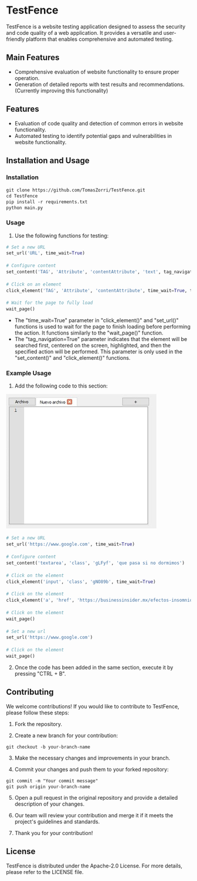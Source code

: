 # TestFence

TestFence is a website testing application designed to assess the security and code quality of a web application. It provides a versatile and user-friendly platform that enables comprehensive and automated testing.



## Main Features
* Comprehensive evaluation of website functionality to ensure proper operation.
* Generation of detailed reports with test results and recommendations. (Currently improving this functionality)


## Features
* Evaluation of code quality and detection of common errors in website functionality.
* Automated testing to identify potential gaps and vulnerabilities in website functionality.



## Installation and Usage

### Installation

```
git clone https://github.com/TomasZorri/TestFence.git
cd TestFence
pip install -r requirements.txt
python main.py
```


### Usage

1. Use the following functions for testing:

```python
# Set a new URL
set_url('URL', time_wait=True)

# Configure content
set_content('TAG', 'Attribute', 'contentAttribute', 'text', tag_navigation=True)

# Click on an element
click_element('TAG', 'Attribute', 'contentAttribute', time_wait=True, tag_navigation=True)

# Wait for the page to fully load
wait_page()
```

* The "time_wait=True" parameter in "click_element()" and "set_url()" functions is used to wait for the page to finish loading before performing the action. It functions similarly to the "wait_page()" function.
* The "tag_navigation=True" parameter indicates that the element will be searched first, centered on the screen, highlighted, and then the specified action will be performed. This parameter is only used in the "set_content()" and "click_element()" functions.


### Example Usage
1. Add the following code to this section:

![Code Section](img/info/section-code.jpg)


```python
# Set a new URL
set_url('https://www.google.com', time_wait=True)

# Configure content
set_content('textarea', 'class', 'gLFyf', 'que pasa si no dormimos')

# Click on the element
click_element('input', 'class', 'gNO89b', time_wait=True)

# Click on the element
click_element('a', 'href', 'https://businessinsider.mx/efectos-insomnio-que-pasa-si-dejas-de-dormir/', tag_navigation=True)

# Click on the element
wait_page()

# Set a new url
set_url('https://www.google.com')

# Click on the element
wait_page()
```

2. Once the code has been added in the same section, execute it by pressing "CTRL + B".



## Contributing

We welcome contributions! If you would like to contribute to TestFence, please follow these steps:

1. Fork the repository.

2. Create a new branch for your contribution:

```
git checkout -b your-branch-name
```
3. Make the necessary changes and improvements in your branch.

4. Commit your changes and push them to your forked repository:

```
git commit -m "Your commit message"
git push origin your-branch-name
```
5. Open a pull request in the original repository and provide a detailed description of your changes.

6. Our team will review your contribution and merge it if it meets the project's guidelines and standards.

7. Thank you for your contribution!



## License

TestFence is distributed under the Apache-2.0 License. For more details, please refer to the LICENSE file.
